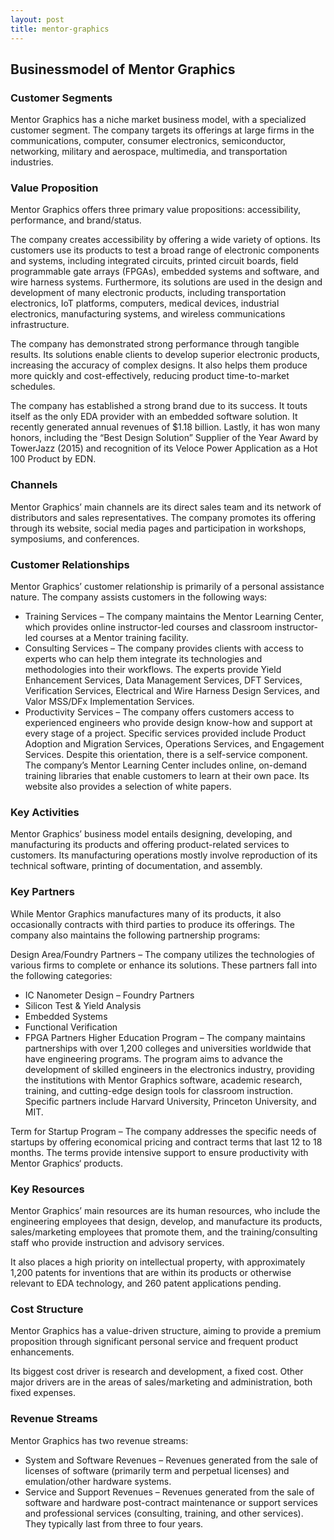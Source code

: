 ```yaml
---
layout: post
title: mentor-graphics
---
```


Businessmodel of Mentor Graphics
---------------------------------

### Customer Segments

Mentor Graphics has a niche market business model, with a specialized customer segment. The company targets its offerings at large firms in the communications, computer, consumer electronics, semiconductor, networking, military and aerospace, multimedia, and transportation industries.

### Value Proposition

Mentor Graphics offers three primary value propositions: accessibility, performance, and brand/status.

The company creates accessibility by offering a wide variety of options. Its customers use its products to test a broad range of electronic components and systems, including integrated circuits, printed circuit boards, field programmable gate arrays (FPGAs), embedded systems and software, and wire harness systems. Furthermore, its solutions are used in the design and development of many electronic products, including transportation electronics, IoT platforms, computers, medical devices, industrial electronics, manufacturing systems, and wireless communications infrastructure.

The company has demonstrated strong performance through tangible results. Its solutions enable clients to develop superior electronic products, increasing the accuracy of complex designs. It also helps them produce more quickly and cost-effectively, reducing product time-to-market schedules.

The company has established a strong brand due to its success. It touts itself as the only EDA provider with an embedded software solution. It recently generated annual revenues of $1.18 billion. Lastly, it has won many honors, including the “Best Design Solution” Supplier of the Year Award by TowerJazz (2015) and recognition of its Veloce Power Application as a Hot 100 Product by EDN.

### Channels

Mentor Graphics’ main channels are its direct sales team and its network of distributors and sales representatives. The company promotes its offering through its website, social media pages and participation in workshops, symposiums, and conferences.

### Customer Relationships

Mentor Graphics’ customer relationship is primarily of a personal assistance nature. The company assists customers in the following ways:

 * Training Services – The company maintains the Mentor Learning Center, which provides online instructor-led courses and classroom instructor-led courses at a Mentor training facility.
* Consulting Services – The company provides clients with access to experts who can help them integrate its technologies and methodologies into their workflows. The experts provide Yield Enhancement Services, Data Management Services, DFT Services, Verification Services, Electrical and Wire Harness Design Services, and Valor MSS/DFx Implementation Services.
* Productivity Services – The company offers customers access to experienced engineers who provide design know-how and support at every stage of a project. Specific services provided include Product Adoption and Migration Services, Operations Services, and Engagement Services.
 Despite this orientation, there is a self-service component. The company’s Mentor Learning Center includes online, on-demand training libraries that enable customers to learn at their own pace. Its website also provides a selection of white papers.

### Key Activities

Mentor Graphics’ business model entails designing, developing, and manufacturing its products and offering product-related services to customers. Its manufacturing operations mostly involve reproduction of its technical software, printing of documentation, and assembly.

### Key Partners

While Mentor Graphics manufactures many of its products, it also occasionally contracts with third parties to produce its offerings. The company also maintains the following partnership programs:

Design Area/Foundry Partners – The company utilizes the technologies of various firms to complete or enhance its solutions. These partners fall into the following categories:

 * IC Nanometer Design – Foundry Partners
* Silicon Test & Yield Analysis
* Embedded Systems
* Functional Verification
* FPGA Partners
 Higher Education Program – The company maintains partnerships with over 1,200 colleges and universities worldwide that have engineering programs. The program aims to advance the development of skilled engineers in the electronics industry, providing the institutions with Mentor Graphics software, academic research, training, and cutting-edge design tools for classroom instruction. Specific partners include Harvard University, Princeton University, and MIT.

Term for Startup Program – The company addresses the specific needs of startups by offering economical pricing and contract terms that last 12 to 18 months. The terms provide intensive support to ensure productivity with Mentor Graphics‘ products.

### Key Resources

Mentor Graphics’ main resources are its human resources, who include the engineering employees that design, develop, and manufacture its products, sales/marketing employees that promote them, and the training/consulting staff who provide instruction and advisory services.

It also places a high priority on intellectual property, with approximately 1,200 patents for inventions that are within its products or otherwise relevant to EDA technology, and 260 patent applications pending.

### Cost Structure

Mentor Graphics has a value-driven structure, aiming to provide a premium proposition through significant personal service and frequent product enhancements.

Its biggest cost driver is research and development, a fixed cost. Other major drivers are in the areas of sales/marketing and administration, both fixed expenses.

### Revenue Streams

Mentor Graphics has two revenue streams:

 * System and Software Revenues – Revenues generated from the sale of licenses of software (primarily term and perpetual licenses) and emulation/other hardware systems.
* Service and Support Revenues – Revenues generated from the sale of software and hardware post-contract maintenance or support services and professional services (consulting, training, and other services). They typically last from three to four years.
